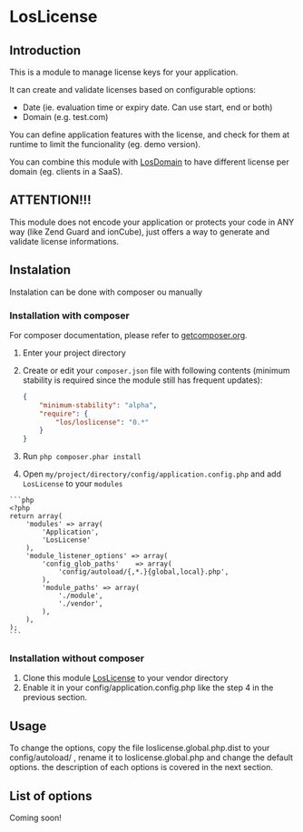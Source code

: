 # LosLicense

## Introduction
This is a module to manage license keys for your application.

It can create and validate licenses based on configurable options:
- Date (ie. evaluation time or expiry date. Can use start, end or both)
- Domain (e.g. test.com)

You can define application features with the license, and check for them at runtime to limit the funcionality (eg. demo version).

You can combine this module with [LosDomain](http://github.com/LansoWeb/LosDomain) to have different license per domain (eg. clients in a SaaS).

## ATTENTION!!!
This module does not encode your application or protects your code in ANY way (like Zend Guard and ionCube), 
just offers a way to generate and validate license informations.

## Instalation
Instalation can be done with composer ou manually

### Installation with composer
For composer documentation, please refer to [getcomposer.org](http://getcomposer.org/).

  1. Enter your project directory
  2. Create or edit your `composer.json` file with following contents (minimum stability is required since 
     the module still has frequent updates):

     ```json
     {
         "minimum-stability": "alpha",
         "require": {
             "los/loslicense": "0.*"
         }
     }
     ```
  3. Run `php composer.phar install`
  4. Open `my/project/directory/config/application.config.php` and add `LosLicense` to your `modules`
  
    ```php
    <?php
    return array(
        'modules' => array(
            'Application',
            'LosLicense'
        ),
        'module_listener_options' => array(
            'config_glob_paths'    => array(
                'config/autoload/{,*.}{global,local}.php',
            ),
            'module_paths' => array(
                './module',
                './vendor',
            ),
        ),
    );
    ```

### Installation without composer

  1. Clone this module [LosLicense](http://github.com/LansoWeb/LosLicense) to your vendor directory
  2. Enable it in your config/application.config.php like the step 4 in the previous section.

## Usage
To change the options, copy the file loslicense.global.php.dist to your config/autoload/ , rename it to 
loslicense.global.php and change the default options. the description of each options is covered in the next section.

## List of options
Coming soon!
